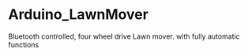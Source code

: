 # Arduino_LawnMover
Bluetooth controlled, four wheel drive Lawn mover. with fully automatic functions
